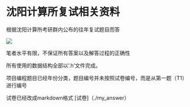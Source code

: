 # 沈阳计算所复试相关资料


根据沈阳计算所考研群内公布的往年复试题目而答

![](https://gowi-picgo.oss-cn-shenzhen.aliyuncs.com/202303062231700.png)

笔者水平有限，不保证所有答案以及解答过程的正确性

所有使用的数据结构全部以‘.h’文件完成。

项目编程题目已经年份分类，题目编号并未按照试卷编号，而是从第一题（T1）进行编号

试卷已经改成markdown格式
[试卷]（./my_answer）


